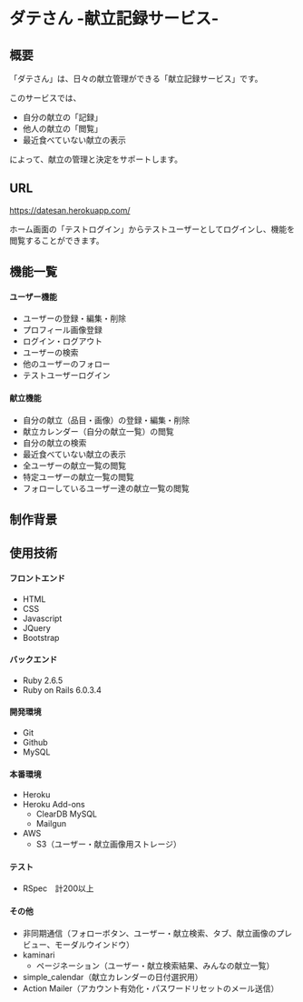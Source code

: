 # ダテさん -献立記録サービス-

## 概要

「ダテさん」は、日々の献立管理ができる「献立記録サービス」です。

このサービスでは、

* 自分の献立の「記録」
* 他人の献立の「閲覧」
* 最近食べていない献立の表示
 
によって、献立の管理と決定をサポートします。


## URL

https://datesan.herokuapp.com/

ホーム画面の「テストログイン」からテストユーザーとしてログインし、機能を閲覧することができます。

## 機能一覧

#### ユーザー機能

* ユーザーの登録・編集・削除
* プロフィール画像登録
* ログイン・ログアウト
* ユーザーの検索
* 他のユーザーのフォロー
* テストユーザーログイン

#### 献立機能

* 自分の献立（品目・画像）の登録・編集・削除
* 献立カレンダー（自分の献立一覧）の閲覧
* 自分の献立の検索
* 最近食べていない献立の表示
* 全ユーザーの献立一覧の閲覧
* 特定ユーザーの献立一覧の閲覧
* フォローしているユーザー達の献立一覧の閲覧

## 制作背景

## 使用技術

#### フロントエンド
* HTML
* CSS
* Javascript
* JQuery
* Bootstrap

#### バックエンド
* Ruby 2.6.5
* Ruby on Rails 6.0.3.4

#### 開発環境
* Git
* Github
* MySQL

#### 本番環境
* Heroku
* Heroku Add-ons
  * ClearDB MySQL
  * Mailgun
* AWS
  * S3（ユーザー・献立画像用ストレージ）

#### テスト
* RSpec　計200以上

#### その他
* 非同期通信（フォローボタン、ユーザー・献立検索、タブ、献立画像のプレビュー、モーダルウインドウ）
* kaminari
  * ページネーション（ユーザー・献立検索結果、みんなの献立一覧）
* simple_calendar（献立カレンダーの日付選択用）
* Action Mailer（アカウント有効化・パスワードリセットのメール送信）
